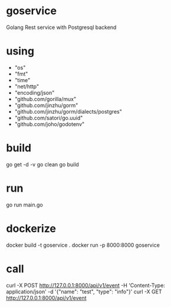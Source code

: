 # goservice
Golang Rest service with Postgresql backend

# using
- "os"
- "fmt"
- "time"
- "net/http"
- "encoding/json"
- "github.com/gorilla/mux"
- "github.com/jinzhu/gorm"
- "github.com/jinzhu/gorm/dialects/postgres"
- "github.com/satori/go.uuid"
- "github.com/joho/godotenv"

# build
go get -d -v
go clean
go build

# run
go run main.go

# dockerize
docker build -t goservice .
docker run -p 8000:8000 goservice

# call
curl -X POST http://127.0.0.1:8000/api/v1/event -H 'Content-Type: application/json' -d '{"name": "test", "type": "info"}'
curl -X GET http://127.0.0.1:8000/api/v1/event 
